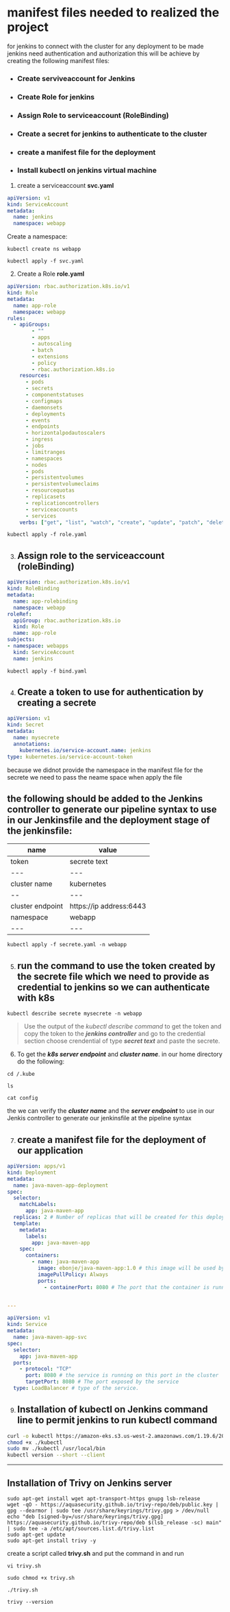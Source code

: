 # manifest files needed to realized the project

for jenkins to connect with the cluster for any deployment to be made jenkins need authentication and authorization this will be achieve by creating the following 
manifest files:
- ### Create serviveaccount for Jenkins
- ### Create Role for jenkins
- ### Assign Role to serviceaccount (RoleBinding)
- ### Create a secret for jenkins to authenticate to the cluster
- ### create a manifest file for the deployment
- ### Install kubectl on jenkins virtual machine 

1. create a serviceaccount **svc.yaml**

  ```svc.yaml
  apiVersion: v1
  kind: ServiceAccount
  metadata:
    name: jenkins
    namespace: webapp
  ```

  Create a namespace:

  ```
  kubectl create ns webapp
  ```
  ```
  kubectl apply -f svc.yaml
  ```
2. Create a Role **role.yaml**

```role.yaml
apiVersion: rbac.authorization.k8s.io/v1
kind: Role
metadata:
  name: app-role
  namespace: webapp
rules:
  - apiGroups:
        - ""
        - apps
        - autoscaling
        - batch
        - extensions
        - policy
        - rbac.authorization.k8s.io
    resources:
      - pods
      - secrets
      - componentstatuses
      - configmaps
      - daemonsets
      - deployments
      - events
      - endpoints
      - horizontalpodautoscalers
      - ingress
      - jobs
      - limitranges
      - namespaces
      - nodes
      - pods
      - persistentvolumes
      - persistentvolumeclaims
      - resourcequotas
      - replicasets
      - replicationcontrollers
      - serviceaccounts
      - services
    verbs: ["get", "list", "watch", "create", "update", "patch", "delete"]
```

```
kubectl apply -f role.yaml
```
3. ## Assign role to the serviceaccount (roleBinding)

```bind.yaml
apiVersion: rbac.authorization.k8s.io/v1
kind: RoleBinding
metadata:
  name: app-rolebinding
  namespace: webapp
roleRef:
  apiGroup: rbac.authorization.k8s.io
  kind: Role
  name: app-role
subjects:
- namespace: webapps
  kind: ServiceAccount
  name: jenkins
```

```
kubectl apply -f bind.yaml
```

4. ## Create a token to use for authentication by creating a secrete

```secrete.yaml
apiVersion: v1
kind: Secret
metadata:
  name: mysecrete
  annotations:
    kubernetes.io/service-account.name: jenkins
type: kubernetes.io/service-account-token
```
because we didnot provide the namespace in the manifest file for the secrete we need to pass the neame space when apply the file 

## the following should be added to the Jenkins controller to generate our pipeline syntax to use in our Jenkinsfile and the deployment stage of the jenkinsfile:

| name             | value                    |
| ---              | ---                      |
| token            | secrete text             |
| ---              | ---                      |
| cluster name     | kubernetes               |
| --               | ---                      |
| cluster endpoint |  https://ip address:6443 |
| namespace        |  webapp                  |
|   ---            | ---                      |
```
kubectl apply -f secrete.yaml -n webapp
```
5. ## run the command to use the token created by the secrete file which we need to provide as credential to jenkins so we can authenticate with k8s

```
kubectl describe secrete mysecrete -n webapp
```

> Use the output of the _kubectl describe command_ to get the token and copy the token to the ***jenkins controller*** and go to the credential section choose
> crendential of type **_secret text_** and paste the secrete.

6.  To get the **_k8s server endpoint_** and **_cluster name_**. in our home directory do the following:

```
cd /.kube
```

```
ls 
```

```
cat config
```

the we can verify the **_cluster name_** and the **_server endpoint_** to use in our Jenkis controller to generate our jenkinsfile at the pipeline syntax

7. ## create a manifest file for the deployment of our application
```deployment-service.yaml
apiVersion: apps/v1
kind: Deployment 
metadata:
  name: java-maven-app-deployment
spec:
  selector:
    matchLabels:
      app: java-maven-app
  replicas: 2 # Number of replicas that will be created for this deployment
  template:
    metadata:
      labels:
        app: java-maven-app
    spec:
      containers:
        - name: java-maven-app
          image: ebonje/java-maven-app:1.0 # this image will be used by containers in the cluster
          imagePullPolicy: Always
          ports:
            - containerPort: 8080 # The port that the container is running on in the cluster


---

apiVersion: v1 
kind: Service 
metadata: 
  name: java-maven-app-svc
spec:
  selector:
    app: java-maven-app
  ports:
    - protocol: "TCP"
      port: 8080 # the service is running on this port in the cluster
      targetPort: 8080 # The port exposed by the service
  type: LoadBalancer # type of the service.
```



9. ## Installation of kubectl on Jenkins command line to permit jenkins to run kubectl command

```bash
curl -o kubectl https://amazon-eks.s3.us-west-2.amazonaws.com/1.19.6/2021-01-05/bin/linux/amd64/kubectl
chmod +x ./kubectl
sudo mv ./kubectl /usr/local/bin
kubectl version --short --client
```
---
## Installation of Trivy on Jenkins server

```
sudo apt-get install wget apt-transport-https gnupg lsb-release
wget -qO - https://aquasecurity.github.io/trivy-repo/deb/public.key | gpg --dearmor | sudo tee /usr/share/keyrings/trivy.gpg > /dev/null
echo "deb [signed-by=/usr/share/keyrings/trivy.gpg] https://aquasecurity.github.io/trivy-repo/deb $(lsb_release -sc) main" | sudo tee -a /etc/apt/sources.list.d/trivy.list
sudo apt-get update
sudo apt-get install trivy -y

```
create a script called **trivy.sh** and put the command in and run

```
vi trivy.sh
```

```
sudo chmod +x trivy.sh
```

```
./trivy.sh
```

```
trivy --version
```












